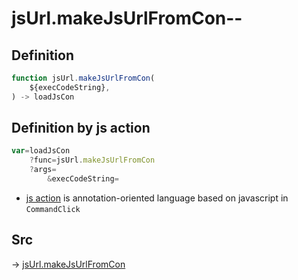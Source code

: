 # jsUrl.makeJsUrlFromCon--

## Definition

```js.js
function jsUrl.makeJsUrlFromCon(
	${execCodeString},
) -> loadJsCon
```


## Definition by js action

```js.js
var=loadJsCon
	?func=jsUrl.makeJsUrlFromCon
	?args=
		&execCodeString=
```

- [js action](#) is annotation-oriented language based on javascript in `CommandClick`

## Src

-> [jsUrl.makeJsUrlFromCon](https://github.com/puutaro/CommandClick/blob/master/app/src/main/java/com/puutaro/commandclick/fragment_lib/terminal_fragment/js_interface/JsUrl.kt#L76)


